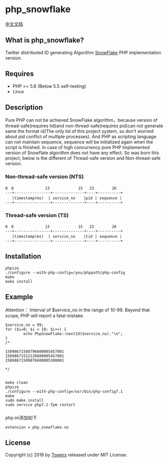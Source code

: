 # php_snowflake

[中文文档](https://github.com/Sxdd/php_snowflake/wiki/%E4%B8%AD%E6%96%87%E6%96%87%E6%A1%A3)
## What is php_snowflake?

Twitter distributed ID generating Algorithm [SnowFlake](https://github.com/twitter/snowflake) PHP implementation version.

## Requires
* PHP >= 5.6  (Below 5.5 self-testing)
* Linux

## Description
Pure PHP can not be achieved SnowFlake algorithm，because version of thread-safe(requires tid)and 
non-thread-safe(requires pid)can not generate same the format id(The only tid of this project system, 
so don't worried about pid conflict of multiple processes). And PHP as scripting language can not maintain sequence,
sequence will be initialized again when the script is finished. In case of high concurrency pure PHP 
Implemented version of  Snowflate algorithm does not have any effect. So was born this project, 
below is the different of Thread-safe version and Non-thread-safe version.

### Non-thread-safe version (NTS)
```
0　0　　　　　　    13　　　　　　 　15   23　　　   26
---+----------------+--------------+----+----------+
   |timestamp(ms)  | service_no 　 |pid | sequence |
---+----------------+--------------+----+----------+
```

### Thread-safe version (TS)
```
0　0　　　　　 　   13　　　　　　 　15   23　　　   26
---+----------------+--------------+----+----------+
   |timestamp(ms)  | service_no 　 |tid | sequence |
---+----------------+--------------+----+----------+
```

## Installation
```
phpize
./configure --with-php-config=/you/phppath/php-config
make
make install
```
## Example
Attention： Interval of $service_no in the range of 10-99. Beyond that scope, PHP will report a fatal mistake.
```
$service_no = 99;
for ($i=0; $i < 10; $i++) { 
        echo PhpSnowFlake::nextId($service_no)."\n";
}
/*

15098671568796600005457001
15098671512126600005457001
15098671509876600005308001

*/
```


```angular2html

make clean 
phpize
./configure --with-php-config=/usr/bin/php-config7.1 
make 
sudo make install 
sudo service php7.1-fpm restart

```
###

php.ini添加如下

    extension = php_snowflake.so
    
    
## License
Copyright (c) 2016 by [Towers](http://towers.pub) released under MIT License.

